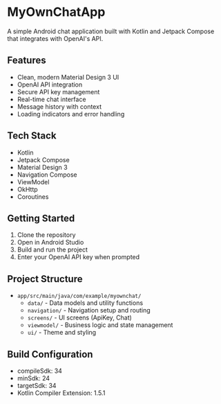 # MyOwnChatApp

A simple Android chat application built with Kotlin and Jetpack Compose that integrates with OpenAI's API.

## Features

- Clean, modern Material Design 3 UI
- OpenAI API integration
- Secure API key management
- Real-time chat interface
- Message history with context
- Loading indicators and error handling

## Tech Stack

- Kotlin
- Jetpack Compose
- Material Design 3
- Navigation Compose
- ViewModel
- OkHttp
- Coroutines

## Getting Started

1. Clone the repository
2. Open in Android Studio
3. Build and run the project
4. Enter your OpenAI API key when prompted

## Project Structure

- `app/src/main/java/com/example/myownchat/`
  - `data/` - Data models and utility functions
  - `navigation/` - Navigation setup and routing
  - `screens/` - UI screens (ApiKey, Chat)
  - `viewmodel/` - Business logic and state management
  - `ui/` - Theme and styling

## Build Configuration

- compileSdk: 34
- minSdk: 24
- targetSdk: 34
- Kotlin Compiler Extension: 1.5.1
